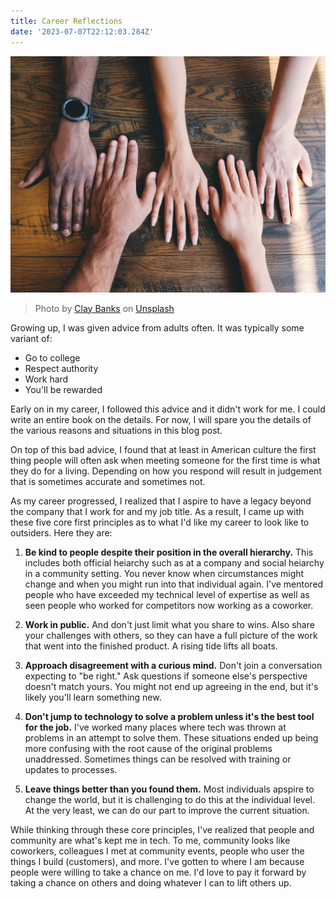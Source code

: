 ```yaml
---
title: Career Reflections
date: '2023-07-07T22:12:03.284Z'
---
```


![Hands](./hands.jpg)

> Photo by <a href="https://unsplash.com/@claybanks?utm_source=unsplash&utm_medium=referral&utm_content=creditCopyText">Clay Banks</a> on <a href="https://unsplash.com/photos/LjqARJaJotc?utm_source=unsplash&utm_medium=referral&utm_content=creditCopyText">Unsplash</a>
  

Growing up, I was given advice from adults often. It was typically some variant of:
- Go to college
- Respect authority
- Work hard
- You'll be rewarded

Early on in my career, I followed this advice and it didn't work for me. I could write an entire book on the details. For now, I will spare you the details of the various reasons and situations in this blog post.

On top of this bad advice, I found that at least in American culture the first thing people will often ask when meeting someone for the first time is what they do for a living. Depending on how you respond will result in judgement that is sometimes accurate and sometimes not.

As my career progressed, I realized that I aspire to have a legacy beyond the company that I work for and my job title. As a result, I came up with these five core first principles as to what I'd like my career to look like to outsiders. Here they are:

1. **Be kind to people despite their position in the overall hierarchy.** This includes both official heiarchy such as at a company and social heiarchy in a community setting. You never know when circumstances might change and when you might run into that individual again. I've mentored people who have exceeded my technical level of expertise as well as seen people who worked for competitors now working as a coworker.

2. **Work in public.** And don't just limit what you share to wins. Also share your challenges with others, so they can have a full picture of the work that went into the finished product. A rising tide lifts all boats.

3. **Approach disagreement with a curious mind.** Don't join a conversation expecting to "be right." Ask questions if someone else's perspective doesn't match yours. You might not end up agreeing in the end, but it's likely you'll learn something new.

4. **Don't jump to technology to solve a problem unless it's the best tool for the job.** I've worked many places where tech was thrown at problems in an attempt to solve them. These situations ended up being more confusing with the root cause of the original problems unaddressed. Sometimes things can be resolved with training or updates to processes.

5. **Leave things better than you found them.** Most individuals apspire to change the world, but it is challenging to do this at the individual level. At the very least, we can do our part to improve the current situation.

While thinking through these core principles, I've realized that people and community are what's kept me in tech. To me, community looks like coworkers, colleagues I met at community events, people who user the things I build (customers), and more. I've gotten to where I am because people were willing to take a chance on me. I'd love to pay it forward by taking a chance on others and doing whatever I can to lift others up.
